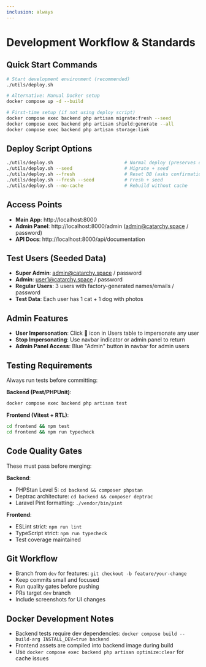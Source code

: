 ```yaml
---
inclusion: always
---
```


# Development Workflow & Standards

## Quick Start Commands
```bash
# Start development environment (recommended)
./utils/deploy.sh

# Alternative: Manual Docker setup
docker compose up -d --build

# First-time setup (if not using deploy script)
docker compose exec backend php artisan migrate:fresh --seed
docker compose exec backend php artisan shield:generate --all
docker compose exec backend php artisan storage:link
```

## Deploy Script Options
```bash
./utils/deploy.sh                          # Normal deploy (preserves data)
./utils/deploy.sh --seed                   # Migrate + seed
./utils/deploy.sh --fresh                  # Reset DB (asks confirmation)
./utils/deploy.sh --fresh --seed           # Fresh + seed
./utils/deploy.sh --no-cache               # Rebuild without cache
```

## Access Points
- **Main App**: http://localhost:8000
- **Admin Panel**: http://localhost:8000/admin (admin@catarchy.space / password)
- **API Docs**: http://localhost:8000/api/documentation

## Test Users (Seeded Data)
- **Super Admin**: admin@catarchy.space / password
- **Admin**: user1@catarchy.space / password  
- **Regular Users**: 3 users with factory-generated names/emails / password
- **Test Data**: Each user has 1 cat + 1 dog with photos

## Admin Features
- **User Impersonation**: Click 👤 icon in Users table to impersonate any user
- **Stop Impersonating**: Use navbar indicator or admin panel to return
- **Admin Panel Access**: Blue "Admin" button in navbar for admin users

## Testing Requirements
Always run tests before committing:

**Backend (Pest/PHPUnit)**:
```bash
docker compose exec backend php artisan test
```

**Frontend (Vitest + RTL)**:
```bash
cd frontend && npm test
cd frontend && npm run typecheck
```

## Code Quality Gates
These must pass before merging:

**Backend**:
- PHPStan Level 5: `cd backend && composer phpstan`
- Deptrac architecture: `cd backend && composer deptrac`
- Laravel Pint formatting: `./vendor/bin/pint`

**Frontend**:
- ESLint strict: `npm run lint`
- TypeScript strict: `npm run typecheck`
- Test coverage maintained

## Git Workflow
- Branch from `dev` for features: `git checkout -b feature/your-change`
- Keep commits small and focused
- Run quality gates before pushing
- PRs target `dev` branch
- Include screenshots for UI changes

## Docker Development Notes
- Backend tests require dev dependencies: `docker compose build --build-arg INSTALL_DEV=true backend`
- Frontend assets are compiled into backend image during build
- Use `docker compose exec backend php artisan optimize:clear` for cache issues